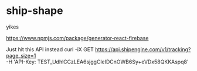 # ship-shape


yikes

https://www.npmjs.com/package/generator-react-firebase



Just hit this API instead
curl -iX GET https://api.shipengine.com/v1/tracking?page_size=1 \
-H 'API-Key: TEST_UdhlCCzLEA6sjggCleIDCnOWB6Sy+eVDx58QKKAspq8'

